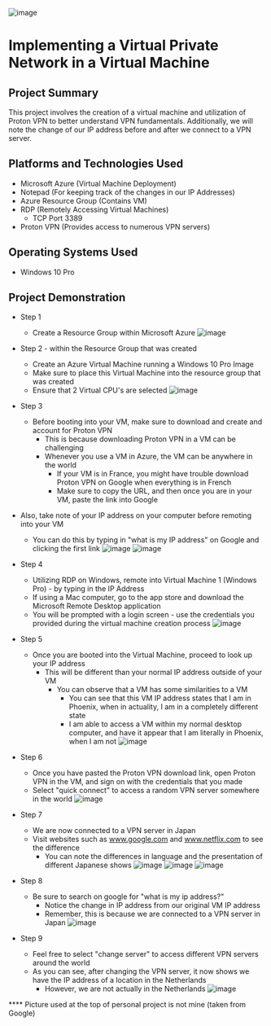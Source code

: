 ![image](https://github.com/chriskhawaja/vpn/assets/153021794/52ceb331-ab99-4384-bf88-1312540740af)





<h1>Implementing a Virtual Private Network in a Virtual Machine</h1>

<h2>Project Summary</h2>
This project involves the creation of a virtual machine and utilization of Proton VPN to better understand VPN fundamentals. Additionally, we will note the change of our IP address before and after we connect to a VPN server. 
<h2>Platforms and Technologies Used</h2>

- Microsoft Azure (Virtual Machine Deployment)
- Notepad (For keeping track of the changes in our IP Addresses)
- Azure Resource Group (Contains VM)
- RDP (Remotely Accessing Virtual Machines)
  - TCP Port 3389
- Proton VPN (Provides access to numerous VPN servers)
<h2>Operating Systems Used </h2>

- Windows 10 Pro

<h2>Project Demonstration</h2>

- Step 1
  - Create a Resource Group within Microsoft Azure
![image](https://github.com/chriskhawaja/azure-network-protocols/assets/153021794/36006b36-ffd9-41f5-9f41-7f04ae2ce17e)

- Step 2  - within the Resource Group that was created
  - Create an Azure Virtual Machine running a Windows 10 Pro Image
  - Make sure to place this Virtual Machine into the resource group that was created
  - Ensure that 2 Virtual CPU's are selected
  ![image](https://github.com/chriskhawaja/azure-network-protocols/assets/153021794/baef5b4a-f3ed-40d2-90d6-fcd570da6d1c)

- Step 3
  - Before booting into your VM, make sure to download and create and account for Proton VPN
    - This is because downloading Proton VPN in a VM can be challenging
    - Whenever you use a VM in Azure, the VM can be anywhere in the world
      - If your VM is in France, you might have trouble download Proton VPN on Google when everything is in French
      - Make sure to copy the URL, and then once you are in your VM, paste the link into Google
- Also, take note of your IP address on your computer before remoting into your VM
  - You can do this by typing in "what is my IP address" on Google and clicking the first link 
    ![image](https://github.com/chriskhawaja/vpn/assets/153021794/2aceaf82-5081-4030-a432-98396b8c05e6)
![image](https://github.com/chriskhawaja/vpn/assets/153021794/26bff450-c222-4f85-adf1-6aebe0852a16)

- Step 4
  - Utilizing RDP on Windows, remote into Virtual Machine 1 (Windows Pro) - by typing in the IP Address
  - If using a Mac computer, go to the app store and download the Microsoft Remote Desktop application
  - You will be prompted with a login screen - use the credentials you provided during the virtual machine creation process
![image](https://github.com/chriskhawaja/azure-network-protocols/assets/153021794/6d103328-f103-429d-aef5-f47c17e1aa1b)


- Step 5
  - Once you are booted into the Virtual Machine, proceed to look up your IP address
    - This will be different than your normal IP address outside of your VM
      - You can observe that a VM has some similarities to a VM
        - You can see that this VM IP address states that I am in Phoenix, when in actuality, I am in a completely different state
        - I am able to access a VM within my normal desktop computer, and have it appear that I am literally in Phoenix, when I am not
 ![image](https://github.com/chriskhawaja/vpn/assets/153021794/448cef4f-e60f-443e-9448-e1c47402a94d)


- Step 6
  - Once you have pasted the Proton VPN download link, open Proton VPN in the VM, and sign on with the credentials that you made
  - Select "quick connect" to access a random VPN server somewhere in the world
![image](https://github.com/chriskhawaja/vpn/assets/153021794/277e9dac-3e52-4c7d-aea3-46b6145c6441)


- Step 7
  - We are now connected to a VPN server in Japan
  - Visit websites such as www.google.com and www.netflix.com to see the difference
    - You can note the differences in language and the presentation of different Japanese shows
![image](https://github.com/chriskhawaja/vpn/assets/153021794/0f800a58-fe7c-42e6-b401-5a8ef8d0cef3)
![image](https://github.com/chriskhawaja/vpn/assets/153021794/a95d70b3-a831-497b-99c4-ddf84b597e5f)
![image](https://github.com/chriskhawaja/vpn/assets/153021794/12975747-ccbc-4555-8eb9-3a44a26b14eb)


- Step 8
  - Be sure to search on google for "what is my ip address?"
    - Notice the change in IP address from our original VM IP address
    - Remember, this is because we are connected to a VPN server in Japan
![image](https://github.com/chriskhawaja/vpn/assets/153021794/0bd495e1-52cd-40be-b281-d150ff296e8f)

- Step 9
  - Feel free to select "change server" to access different VPN servers around the world
  - As you can see, after changing the VPN server, it now shows we have the IP address of a location in the Netherlands
    - However, we are not actually in the Netherlands
  ![image](https://github.com/chriskhawaja/vpn/assets/153021794/fdb94271-8d59-4154-bd63-572e2ef56522)



**** Picture used at the top of personal project is not mine (taken from Google)
